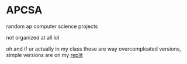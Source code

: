 # APCSA
random ap computer science projects

not organized at all lol

oh and if ur actually in my class these are way overcomplcated versions, simple versions are on my [replit](replit.com/@rhysdehaan540)
